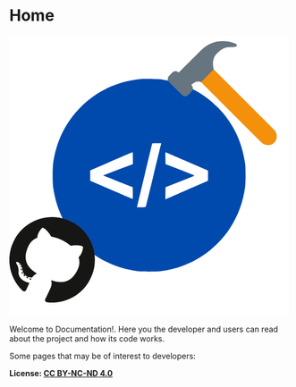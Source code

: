 # Home

![Developer Image](./images/developer.png)

Welcome to Documentation!. Here you the developer and users can read about the project and how its code works.

Some pages that may be of interest to developers:

**License: [CC BY-NC-ND 4.0](https://raw.githubusercontent.com/Isaaker/Ghost_Simulator_ES/main/LICENSE.txt)**